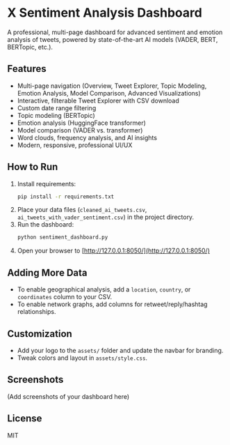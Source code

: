 # X Sentiment Analysis Dashboard

A professional, multi-page dashboard for advanced sentiment and emotion analysis of tweets, powered by state-of-the-art AI models (VADER, BERT, BERTopic, etc.).

## Features
- Multi-page navigation (Overview, Tweet Explorer, Topic Modeling, Emotion Analysis, Model Comparison, Advanced Visualizations)
- Interactive, filterable Tweet Explorer with CSV download
- Custom date range filtering
- Topic modeling (BERTopic)
- Emotion analysis (HuggingFace transformer)
- Model comparison (VADER vs. transformer)
- Word clouds, frequency analysis, and AI insights
- Modern, responsive, professional UI/UX

## How to Run
1. Install requirements:
   ```bash
   pip install -r requirements.txt
   ```
2. Place your data files (`cleaned_ai_tweets.csv`, `ai_tweets_with_vader_sentiment.csv`) in the project directory.
3. Run the dashboard:
   ```bash
   python sentiment_dashboard.py
   ```
4. Open your browser to [http://127.0.0.1:8050/](http://127.0.0.1:8050/)

## Adding More Data
- To enable geographical analysis, add a `location`, `country`, or `coordinates` column to your CSV.
- To enable network graphs, add columns for retweet/reply/hashtag relationships.

## Customization
- Add your logo to the `assets/` folder and update the navbar for branding.
- Tweak colors and layout in `assets/style.css`.

## Screenshots
(Add screenshots of your dashboard here)

## License
MIT 